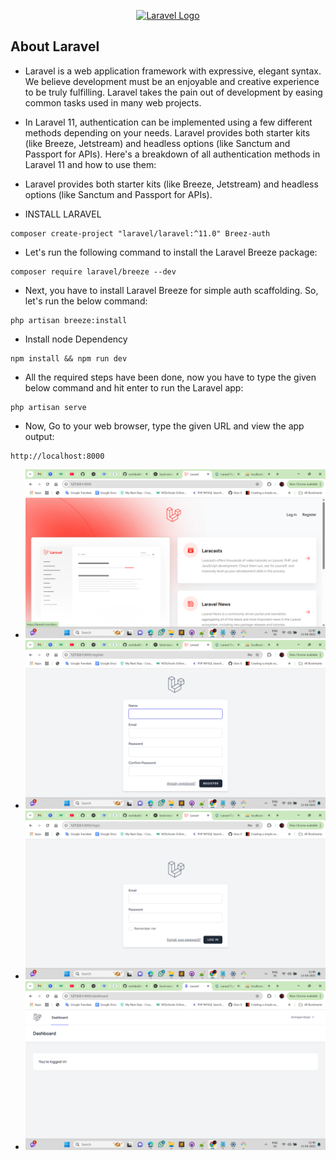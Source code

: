 <p align="center"><a href="https://laravel.com" target="_blank"><img src="https://raw.githubusercontent.com/laravel/art/master/logo-lockup/5%20SVG/2%20CMYK/1%20Full%20Color/laravel-logolockup-cmyk-red.svg" width="400" alt="Laravel Logo"></a></p>

## About Laravel

- Laravel is a web application framework with expressive, elegant syntax. We believe development must be an enjoyable and creative experience to be truly fulfilling. Laravel takes the pain out of development by easing common tasks used in many web projects.
- In Laravel 11, authentication can be implemented using a few different methods depending on your needs. Laravel provides both starter kits (like Breeze, Jetstream) and headless options (like Sanctum and Passport for APIs). Here's a breakdown of all authentication methods in Laravel 11 and how to use them:
-  Laravel provides both starter kits (like Breeze, Jetstream) and headless options (like Sanctum and Passport for APIs).

- INSTALL LARAVEL

````
composer create-project "laravel/laravel:^11.0" Breez-auth
````
- Let's run the following command to install the Laravel Breeze package:
````
composer require laravel/breeze --dev
````
- Next, you have to install Laravel Breeze for simple auth scaffolding. So, let's run the below command:
````
php artisan breeze:install
````
- Install node Dependency

````
npm install && npm run dev
````


- All the required steps have been done, now you have to type the given below command and hit enter to run the Laravel app:
````
php artisan serve
````
- Now, Go to your web browser, type the given URL and view the app output:
````
http://localhost:8000
````
- ![Home page](https://github.com/mohibulkhan786/All-Auth-in-Laravel/blob/main/demo-img/home-page.png)
- ![Register page](https://github.com/mohibulkhan786/All-Auth-in-Laravel/blob/main/demo-img/register-page.png)
- ![Home page](https://github.com/mohibulkhan786/All-Auth-in-Laravel/blob/main/demo-img/login-page.png)
- ![Home page](https://github.com/mohibulkhan786/All-Auth-in-Laravel/blob/main/demo-img/dasboard.png)


